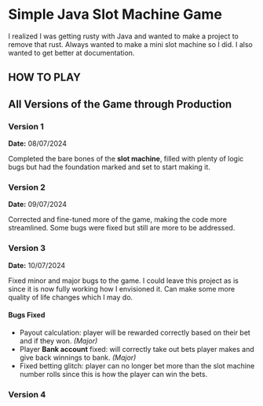 # Simple Java Slot Machine Game

I realized I was getting rusty with Java and wanted to make a project to remove that rust. Always wanted to make a mini slot machine so I did. I also wanted to get better at documentation.

## HOW TO PLAY


## All Versions of the Game through Production
### Version 1 
**Date:** 08/07/2024

Completed the bare bones of the **slot machine**, filled with plenty of logic bugs but had the foundation marked and set to start making it.

### Version 2
**Date:** 09/07/2024

Corrected and fine-tuned more of the game, making the code more streamlined. Some bugs were fixed but still are more to be addressed.

### Version 3
**Date:** 10/07/2024

Fixed minor and major bugs to the game. I could leave this project as is since it is now fully working how I envisioned it. Can make some more quality of life changes which I may do.

#### Bugs Fixed
- Payout calculation: player will be rewarded correctly based on their bet and if they won. *(Major)*
- Player **Bank account** fixed: will correctly take out bets player makes and give back winnings to bank. *(Major)*
- Fixed betting glitch: player can no longer bet more than the slot machine number rolls since this is how the player can win the bets.

### Version 4

